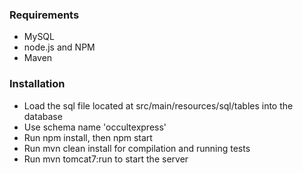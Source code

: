### Requirements
- MySQL
- node.js and NPM
- Maven

### Installation
- Load the sql file located at src/main/resources/sql/tables into the database
- Use schema name 'occultexpress'
- Run npm install, then npm start
- Run mvn clean install for compilation and running tests
- Run mvn tomcat7:run to start the server
